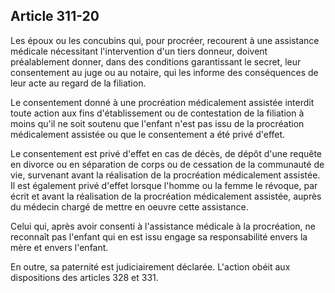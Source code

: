 Article 311-20
----
Les époux ou les concubins qui, pour procréer, recourent à une assistance
médicale nécessitant l'intervention d'un tiers donneur, doivent préalablement
donner, dans des conditions garantissant le secret, leur consentement au juge ou
au notaire, qui les informe des conséquences de leur acte au regard de la
filiation.

Le consentement donné à une procréation médicalement assistée interdit toute
action aux fins d'établissement ou de contestation de la filiation à moins qu'il
ne soit soutenu que l'enfant n'est pas issu de la procréation médicalement
assistée ou que le consentement a été privé d'effet.

Le consentement est privé d'effet en cas de décès, de dépôt d'une requête en
divorce ou en séparation de corps ou de cessation de la communauté de vie,
survenant avant la réalisation de la procréation médicalement assistée. Il est
également privé d'effet lorsque l'homme ou la femme le révoque, par écrit et
avant la réalisation de la procréation médicalement assistée, auprès du médecin
chargé de mettre en oeuvre cette assistance.

Celui qui, après avoir consenti à l'assistance médicale à la procréation, ne
reconnaît pas l'enfant qui en est issu engage sa responsabilité envers la mère
et envers l'enfant.

En outre, sa paternité est judiciairement déclarée. L'action obéit aux
dispositions des articles 328 et 331.
